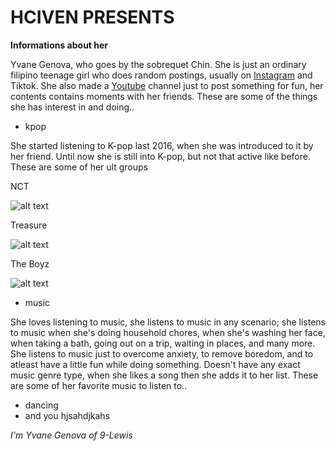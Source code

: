 # **HCIVEN PRESENTS**
**Informations about her**

Yvane Genova, who goes by the sobrequet Chin. She is just an ordinary filipino teenage girl who does random postings, usually on [Instagram](https://www.instagram.com/izrchin/) and Tiktok. She also made a [Youtube](https://www.youtube.com/channel/UCFrCEpyqkfXUDR-gNTyTG1Q) channel just to post something for fun, her contents contains moments with her friends. These are some of the things she has interest in and doing..
- kpop

She started listening to K-pop last 2016, when she was introduced to it by her friend. Until now she is still into K-pop, but not that active like before. These are some of her ult groups 

NCT

![alt text](https://user-images.githubusercontent.com/118234292/202878625-69ef20a4-18a6-47d0-a2e0-7341227130d4.png)

Treasure

![alt text](https://i.pinimg.com/564x/4c/7c/53/4c7c536c0179835d6aaf1ef582b19100.jpg)

The Boyz

![alt text](https://i.pinimg.com/564x/4f/71/ff/4f71ff3b5c6e49e3c6ec20195331135f.jpg)
- music

She loves listening to music, she listens to music in any scenario; she listens to music when she's doing household chores, when she's washing her face, when taking a bath, going out on a trip, waiting in places, and many more. She listens to music just to overcome anxiety, to remove boredom, and to atleast have a little fun while doing something. Doesn't have any exact music genre type, when she likes a song then she adds it to her list. These are some of her favorite music to listen to..


- dancing
- and you hjsahdjkahs

*I'm Yvane Genova of 9-Lewis*
